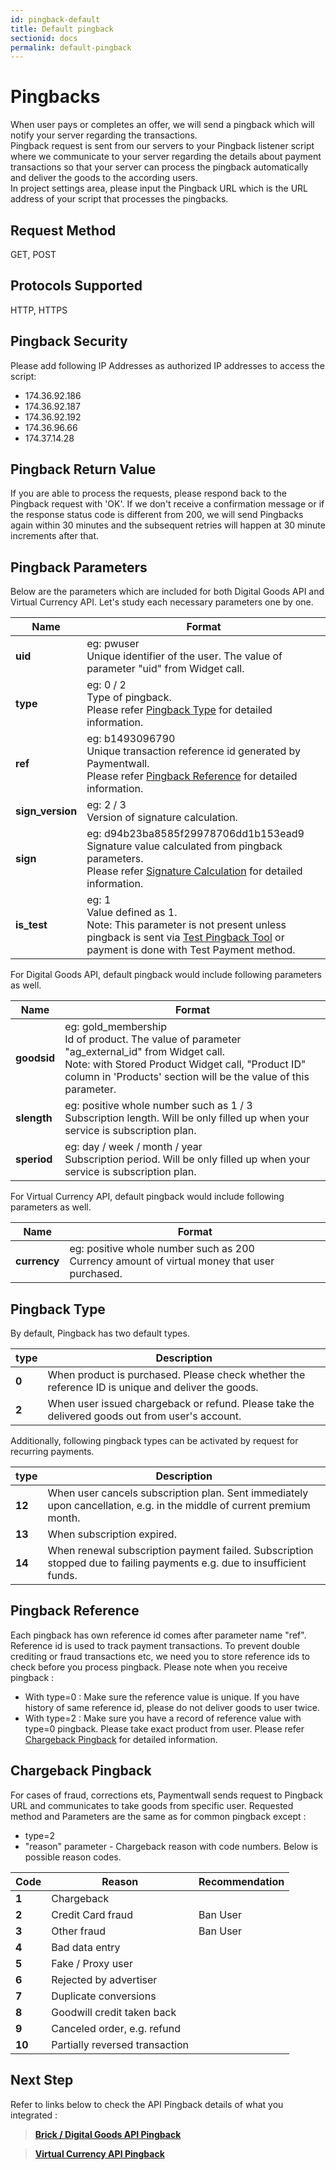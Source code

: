 ```yaml
---
id: pingback-default
title: Default pingback
sectionid: docs
permalink: default-pingback
---
```


# Pingbacks
When user pays or completes an offer, we will send a pingback which will notify your server regarding the transactions.
<br>
Pingback request is sent from our servers to your Pingback listener script 
where we communicate to your server regarding the details about payment transactions 
so that your server can process the pingback automatically and deliver the goods to the according users.
<br>
In project settings area, please input the Pingback URL which is the URL address of your script that processes the pingbacks.

## Request Method
GET, POST

## Protocols Supported
HTTP, HTTPS

## Pingback Security

Please add following IP Addresses as authorized IP addresses to access the script:
- 174.36.92.186
- 174.36.92.187
- 174.36.92.192
- 174.36.96.66
- 174.37.14.28

## Pingback Return Value
If you are able to process the requests, please respond back to the Pingback request with 'OK'.
If we don't receive a confirmation message or if the response status code is different from 200, 
we will send Pingbacks again within 30 minutes and the subsequent retries will happen at 30 minute increments after that.

## Pingback Parameters
Below are the parameters which are included for both Digital Goods API and Virtual Currency API.
Let's study each necessary parameters one by one.

| Name | Format|
|---|---|
|**uid**|eg: pwuser <br>Unique identifier of the user. The value of parameter "uid" from Widget call.|
|**type**|eg: 0 / 2 <br>Type of pingback.<br>Please refer [Pingback Type](#pingback-type) for detailed information.|
|**ref**|eg: b1493096790 <br>Unique transaction reference id generated by Paymentwall.<br>Please refer [Pingback Reference](#pingback-reference) for detailed information.|
|**sign_version**|eg: 2 / 3 <br>Version of signature calculation.|
|**sign**|eg: d94b23ba8585f29978706dd1b153ead9 <br>Signature value calculated from pingback parameters.<br>Please refer [Signature Calculation](/signature-calculation) for detailed information.|
|**is_test**|eg: 1 <br>Value defined as 1. <br>Note: This parameter is not present unless pingback is sent via [Test Pingback Tool](/pingback-test-tool) or payment is done with Test Payment method.|

For Digital Goods API, default pingback would include following parameters as well.

| Name | Format|
|---|---|
|**goodsid**|eg: gold_membership <br>Id of product. The value of parameter "ag_external_id" from Widget call. <br>Note: with Stored Product Widget call, "Product ID" column in 'Products' section will be the value of this parameter.|
|**slength**|eg: positive whole number such as 1 / 3 <br>Subscription length. Will be only filled up when your service is subscription plan.|
|**speriod**|eg: day / week / month / year <br>Subscription period. Will be only filled up when your service is subscription plan.|

For Virtual Currency API, default pingback would include following parameters as well.

| Name | Format|
|---|---|
|**currency**|eg: positive whole number such as 200 <br>Currency amount of virtual money that user purchased.|

## Pingback Type 

By default, Pingback has two default types.

| type | Description |
|---|---|
|**0**| When product is purchased. Please check whether the reference ID is unique and deliver the goods.|
|**2**| When user issued chargeback or refund. Please take the delivered goods out from user's account.|

Additionally, following pingback types can be activated by request for recurring payments.

| type | Description |
|---|---|
|**12**| When user cancels subscription plan. Sent immediately upon cancellation, e.g. in the middle of current premium month.|
|**13**| When subscription expired.|
|**14**| When renewal subscription payment failed. Subscription stopped due to failing payments e.g. due to insufficient funds.|

## Pingback Reference 

Each pingback has own reference id comes after parameter name "ref".<br>
Reference id is used to track payment transactions.
To prevent double crediting or fraud transactions etc, we need you to store reference ids to check before you process pingback.
Please note when you receive pingback :
- With type=0 : Make sure the reference value is unique. If you have history of same reference id, please do not deliver goods to user twice.
- With type=2 : Make sure you have a record of reference value with type=0 pingback. Please take exact product from user. Please refer [Chargeback Pingback](#chargeback-pingback) for detailed information.

## Chargeback Pingback

For cases of fraud, corrections ets, Paymentwall sends request to Pingback URL and communicates to take goods from specific user.
Requested method and Parameters are the same as for common pingback except :
- type=2
- "reason" parameter - Chargeback reason with code numbers. Below is possible reason codes.

| Code | Reason | Recommendation |
|---|---|---|
|**1**|Chargeback| |
|**2**|Credit Card fraud|Ban User|
|**3**|Other fraud|Ban User|
|**4**|Bad data entry| |
|**5**|Fake / Proxy user| |
|**6**|Rejected by advertiser| |
|**7**|Duplicate conversions| |
|**8**|Goodwill credit taken back| |
|**9**|Canceled order, e.g. refund| |
|**10**|Partially reversed transaction| |

## Next Step

Refer to links below to check the API Pingback details of what you integrated :

> **[Brick / Digital Goods API Pingback](/default-pingback-dg)**

> **[Virtual Currency API Pingback](/default-pingback-vc)**